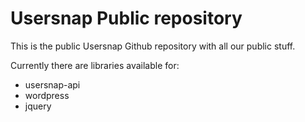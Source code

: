 Usersnap Public repository
==========================
This is the public Usersnap Github repository with all our public stuff.

Currently there are libraries available for:
 - usersnap-api
 - wordpress
 - jquery
